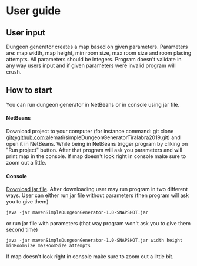 # User guide  

## User input  

Dungeon generator creates a map based on given parameters. Parameters are: map width, map height, min room size, max room size and 
room placing attempts. All parameters should be integers. Program doesn't validate in any way users input and if given 
parameters were invalid program will crush.

## How to start   

You can run dungeon generator in NetBeans or in console using jar file. 

#### NetBeans

Download project to your computer (for instance command: git clone git@github.com:alemati/simpleDungeonGeneratorTiralabra2019.git) 
and open it in NetBeans. While being in NetBeans trigger program by cliking on "Run project" button. After that program 
will ask you parameters and will print map in the console. If map doesn't look right in console make sure to zoom out a little.

#### Console

[Download jar file](https://github.com/alemati/simpleDungeonGeneratorTiralabra2019/releases/tag/v1.2). After downloading user may run program in two different ways. User can either run jar file without parameters 
(then program will ask you to give them) 
```
java -jar mavenSimpleDungeonGenerator-1.0-SNAPSHOT.jar
```   
or run jar file with parameters (that way program won't ask you to give them second time)  
```
java -jar mavenSimpleDungeonGenerator-1.0-SNAPSHOT.jar width height minRoomSize mazRoomSize attempts
```
If map doesn't look right in console make sure to zoom out a little bit.





